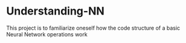 # Understanding-NN
This project is to familiarize oneself how the code structure of a basic Neural Network operations work
